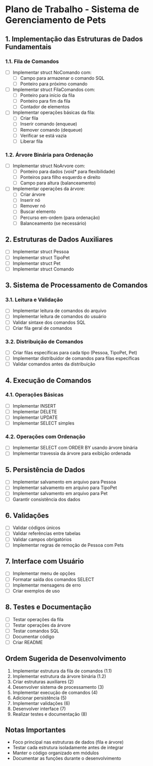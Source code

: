 # Plano de Trabalho - Sistema de Gerenciamento de Pets

## 1. Implementação das Estruturas de Dados Fundamentais
### 1.1. Fila de Comandos
- [ ] Implementar struct NoComando com:
  - [ ] Campo para armazenar o comando SQL
  - [ ] Ponteiro para próximo comando
- [ ] Implementar struct FilaComandos com:
  - [ ] Ponteiro para início da fila
  - [ ] Ponteiro para fim da fila
  - [ ] Contador de elementos
- [ ] Implementar operações básicas da fila:
  - [ ] Criar fila
  - [ ] Inserir comando (enqueue)
  - [ ] Remover comando (dequeue)
  - [ ] Verificar se está vazia
  - [ ] Liberar fila

### 1.2. Árvore Binária para Ordenação
- [ ] Implementar struct NoArvore com:
  - [ ] Ponteiro para dados (void* para flexibilidade)
  - [ ] Ponteiros para filho esquerdo e direito
  - [ ] Campo para altura (balanceamento)
- [ ] Implementar operações da árvore:
  - [ ] Criar árvore
  - [ ] Inserir nó
  - [ ] Remover nó
  - [ ] Buscar elemento
  - [ ] Percurso em-ordem (para ordenação)
  - [ ] Balanceamento (se necessário)

## 2. Estruturas de Dados Auxiliares
- [ ] Implementar struct Pessoa
- [ ] Implementar struct TipoPet
- [ ] Implementar struct Pet
- [ ] Implementar struct Comando

## 3. Sistema de Processamento de Comandos
### 3.1. Leitura e Validação
- [ ] Implementar leitura de comandos do arquivo
- [ ] Implementar leitura de comandos do usuário
- [ ] Validar sintaxe dos comandos SQL
- [ ] Criar fila geral de comandos

### 3.2. Distribuição de Comandos
- [ ] Criar filas específicas para cada tipo (Pessoa, TipoPet, Pet)
- [ ] Implementar distribuidor de comandos para filas específicas
- [ ] Validar comandos antes da distribuição

## 4. Execução de Comandos
### 4.1. Operações Básicas
- [ ] Implementar INSERT
- [ ] Implementar DELETE
- [ ] Implementar UPDATE
- [ ] Implementar SELECT simples

### 4.2. Operações com Ordenação
- [ ] Implementar SELECT com ORDER BY usando árvore binária
- [ ] Implementar travessia da árvore para exibição ordenada

## 5. Persistência de Dados
- [ ] Implementar salvamento em arquivo para Pessoa
- [ ] Implementar salvamento em arquivo para TipoPet
- [ ] Implementar salvamento em arquivo para Pet
- [ ] Garantir consistência dos dados

## 6. Validações
- [ ] Validar códigos únicos
- [ ] Validar referências entre tabelas
- [ ] Validar campos obrigatórios
- [ ] Implementar regras de remoção de Pessoa com Pets

## 7. Interface com Usuário
- [ ] Implementar menu de opções
- [ ] Formatar saída dos comandos SELECT
- [ ] Implementar mensagens de erro
- [ ] Criar exemplos de uso

## 8. Testes e Documentação
- [ ] Testar operações da fila
- [ ] Testar operações da árvore
- [ ] Testar comandos SQL
- [ ] Documentar código
- [ ] Criar README

## Ordem Sugerida de Desenvolvimento
1. Implementar estrutura da fila de comandos (1.1)
2. Implementar estrutura da árvore binária (1.2)
3. Criar estruturas auxiliares (2)
4. Desenvolver sistema de processamento (3)
5. Implementar execução de comandos (4)
6. Adicionar persistência (5)
7. Implementar validações (6)
8. Desenvolver interface (7)
9. Realizar testes e documentação (8)

## Notas Importantes
- Foco principal nas estruturas de dados (fila e árvore)
- Testar cada estrutura isoladamente antes de integrar
- Manter o código organizado em módulos
- Documentar as funções durante o desenvolvimento
